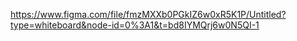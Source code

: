 https://www.figma.com/file/fmzMXXb0PGkIZ6w0xR5K1P/Untitled?type=whiteboard&node-id=0%3A1&t=bd8IYMQrj6w0N5QI-1